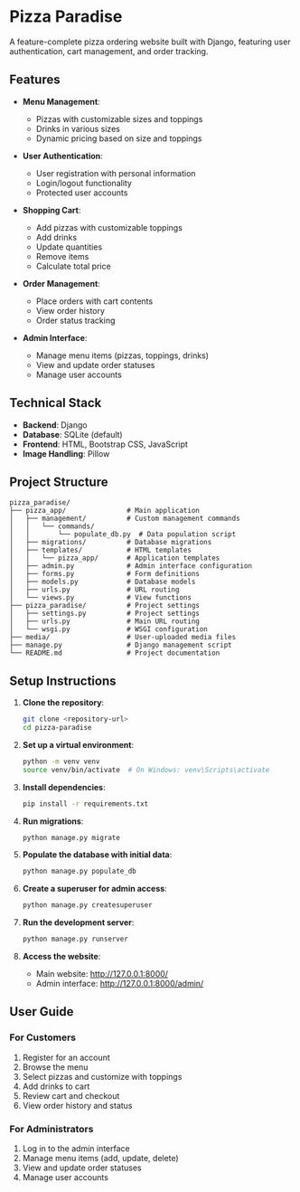 # Pizza Paradise

A feature-complete pizza ordering website built with Django, featuring user authentication, cart management, and order tracking.

## Features

- **Menu Management**:
  - Pizzas with customizable sizes and toppings
  - Drinks in various sizes
  - Dynamic pricing based on size and toppings

- **User Authentication**:
  - User registration with personal information
  - Login/logout functionality
  - Protected user accounts

- **Shopping Cart**:
  - Add pizzas with customizable toppings
  - Add drinks
  - Update quantities
  - Remove items
  - Calculate total price

- **Order Management**:
  - Place orders with cart contents
  - View order history
  - Order status tracking

- **Admin Interface**:
  - Manage menu items (pizzas, toppings, drinks)
  - View and update order statuses
  - Manage user accounts

## Technical Stack

- **Backend**: Django
- **Database**: SQLite (default)
- **Frontend**: HTML, Bootstrap CSS, JavaScript
- **Image Handling**: Pillow

## Project Structure

```
pizza_paradise/
├── pizza_app/               # Main application
│   ├── management/          # Custom management commands
│   │   └── commands/        
│   │       └── populate_db.py  # Data population script
│   ├── migrations/          # Database migrations
│   ├── templates/           # HTML templates
│   │   └── pizza_app/       # Application templates
│   ├── admin.py             # Admin interface configuration
│   ├── forms.py             # Form definitions
│   ├── models.py            # Database models
│   ├── urls.py              # URL routing
│   └── views.py             # View functions
├── pizza_paradise/          # Project settings
│   ├── settings.py          # Project settings
│   ├── urls.py              # Main URL routing
│   └── wsgi.py              # WSGI configuration
├── media/                   # User-uploaded media files
├── manage.py                # Django management script
└── README.md                # Project documentation
```

## Setup Instructions

1. **Clone the repository**:
   ```bash
   git clone <repository-url>
   cd pizza-paradise
   ```

2. **Set up a virtual environment**:
   ```bash
   python -m venv venv
   source venv/bin/activate  # On Windows: venv\Scripts\activate
   ```

3. **Install dependencies**:
   ```bash
   pip install -r requirements.txt
   ```

4. **Run migrations**:
   ```bash
   python manage.py migrate
   ```

5. **Populate the database with initial data**:
   ```bash
   python manage.py populate_db
   ```

6. **Create a superuser for admin access**:
   ```bash
   python manage.py createsuperuser
   ```

7. **Run the development server**:
   ```bash
   python manage.py runserver
   ```

8. **Access the website**:
   - Main website: http://127.0.0.1:8000/
   - Admin interface: http://127.0.0.1:8000/admin/

## User Guide

### For Customers

1. Register for an account
2. Browse the menu
3. Select pizzas and customize with toppings
4. Add drinks to cart
5. Review cart and checkout
6. View order history and status

### For Administrators

1. Log in to the admin interface
2. Manage menu items (add, update, delete)
3. View and update order statuses
4. Manage user accounts
